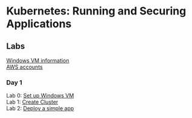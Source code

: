 # Kubernetes: Running and Securing Applications

## Labs
[Windows VM information](VM_access.md)   
[AWS accounts](https://docs.google.com/spreadsheets/d/1MeuWk5AqElOLS5zYn-GRo1AEnghbWsJso3INEcgnoAE/edit?usp=sharing)   

### Day 1 
Lab 0: [Set up Windows VM](labs/setup.md)  
Lab 1: [Create Cluster](labs/eks)   
Lab 2: [Deploy a simple app](labs/pods)   

